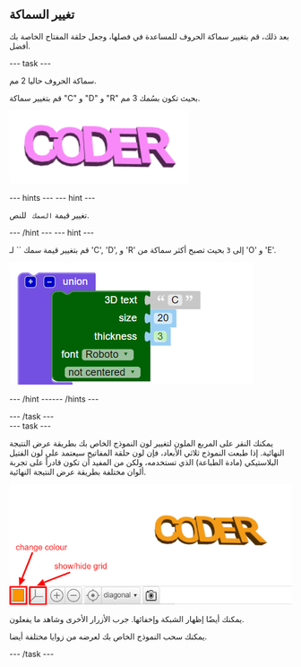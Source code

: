 ## تغيير السماكة

بعد ذلك، قم بتغيير سماكة الحروف للمساعدة في فصلها، وجعل حلقة المفتاح الخاصة بك أفضل.

--- task ---

سماكة الحروف حاليا 2 مم.

قم بتغيير سماكة "C" و "D" و "R" بحيث تكون بسُمك 3 مم.

![لقطة الشاشة](images/coder-finished.png)

--- hints ---
 --- hint ---

تغيير قيمة `السمك ` للنص.

--- /hint --- --- hint ---

قم بتغيير قيمة سمك `` لـ 'C', 'D', و 'R' إلى `3` بحيث تصبح أكثر سماكة من 'O' و 'E'.

![لقطة الشاشة](images/coder-thickness.png)

--- /hint ------ /hints ---

--- /task ---   
--- task ---

يمكنك النقر على المربع الملون لتغيير لون النموذج الخاص بك بطريقة عرض النتيجة النهائية. إذا طبعت النموذج ثلاثي الأبعاد، فإن لون حلقة المفاتيح سيعتمد على لون الفتيل البلاستيكي (مادة الطباعة) الذي تستخدمه، ولكن من المفيد أن تكون قادراً على تجربة ألوان مختلفة بطريقة عرض النتيجة النهائية.

![لقطة الشاشة](images/coder-colour.png)

يمكنك أيضًا إظهار الشبكة وإخفائها. جرب الأزرار الأخرى وشاهد ما يفعلون.

يمكنك سحب النموذج الخاص بك لعرضه من زوايا مختلفة أيضا.

--- /task ---
